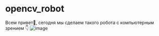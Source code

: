 # opencv_robot

Всем привет👋, сегодня мы сделаем такого робота с компьютерным зрением 👇
![image](https://github.com/EgorArd/Photo/blob/main/Без%20имени.png)
